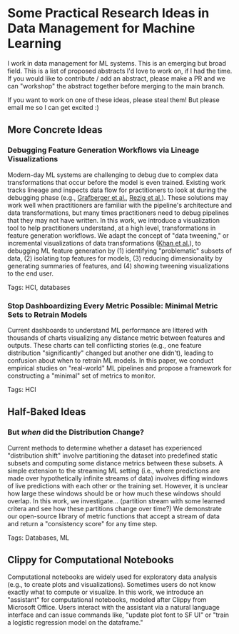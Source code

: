# Some Practical Research Ideas in Data Management for Machine Learning

I work in data management for ML systems. This is an emerging but broad field. This is a list of proposed abstracts I'd love to work on, if I had the time. If you would like to contribute / add an abstract, please make a PR and we can "workshop" the abstract together before merging to the main branch.

If you want to work on one of these ideas, please steal them! But please email me so I can get excited :)

## More Concrete Ideas

### Debugging Feature Generation Workflows via Lineage Visualizations

Modern-day ML systems are challenging to debug due to complex data transformations that occur before the model is even trained. Existing work tracks lineage and inspects data flow for practitioners to look at during the debugging phase (e.g., [Grafberger et al.](http://cidrdb.org/cidr2021/papers/cidr2021_paper27.pdf), [Rezig et al.](http://da.qcri.org/ntang/pubs/cidr20dagger.pdf)). These solutions may work well when practitioners are familiar with the pipeline's architecture and data transformations, but many times practitioners need to debug pipelines that they may not have written. In this work, we introduce a visualization tool to help practitioners understand, at a high level, transformations in feature generation workflows. We adapt the concept of "data tweening," or incremental visualizations of data transformations ([Khan et al.](http://www.vldb.org/pvldb/vol10/p661-khan.pdf)), to debugging ML feature generation by (1) identifying "problematic" subsets of data, (2) isolating top features for models, (3) reducing dimensionality by generating summaries of features, and (4) showing tweening visualizations to the end user. 

Tags: HCI, databases

### Stop Dashboardizing Every Metric Possible: Minimal Metric Sets to Retrain Models

Current dashboards to understand ML performance are littered with thousands of charts visualizing any distance metric between features and outputs. These charts can tell conflicting stories (e.g., one feature distribution "significantly" changed but another one didn't), leading to confusion about when to retrain ML models. In this paper, we conduct empirical studies on "real-world" ML pipelines and propose a framework for constructing a "minimal" set of metrics to monitor.

Tags: HCI

## Half-Baked Ideas

### But _when_ did the Distribution Change?

Current methods to determine whether a dataset has experienced "distribution shift" involve partitioning the dataset into predefined static subsets and computing some distance metrics between these subsets. A simple extension to the streaming ML setting (i.e., where predictions are made over hypothetically infinite streams of data) involves diffing windows of live predictions with each other or the training set. However, it is unclear how large these windows should be or how much these windows should overlap. In this work, we investigate... (partition stream with some learned critera and see how these partitions change over time?) We demonstrate our open-source library of metric functions that accept a stream of data and return a "consistency score" for any time step.

Tags: Databases, ML

## Clippy for Computational Notebooks

Computational notebooks are widely used for exploratory data analysis (e.g., to create plots and visualizations). Sometimes users do not know exactly what to compute or visualize. In this work, we introduce an "assistant" for computational notebooks, modeled after Clippy from Microsoft Office. Users interact with the assistant via a natural language interface and can issue commands like, "update plot font to SF UI" or "train a logistic regression model on the dataframe."
